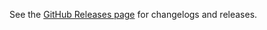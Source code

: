 See the [GitHub Releases page](https://github.com/lc-studios-mc/scp-dystopia/releases) for changelogs and releases.
